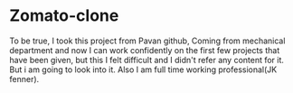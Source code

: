 





























# Zomato-clone
To be true, I took this project from Pavan github,
Coming from mechanical department and now I can work confidently on the first few projects that have been given, 
but this I felt difficult and I didn't refer any content for it.
But i am going to look into it.
Also I am full time working professional(JK fenner).
